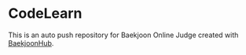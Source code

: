 # CodeLearn
This is an auto push repository for Baekjoon Online Judge created with [BaekjoonHub](https://github.com/BaekjoonHub/BaekjoonHub).
